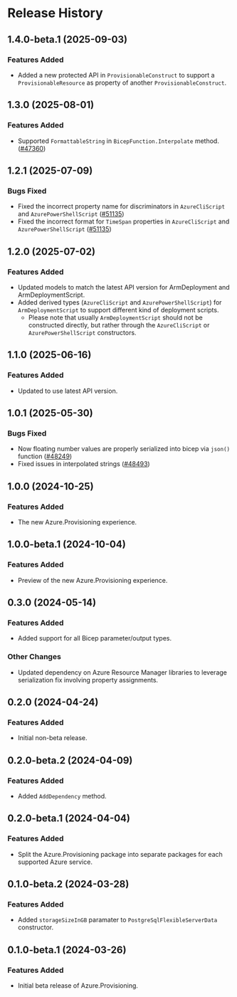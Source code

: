 # Release History

## 1.4.0-beta.1 (2025-09-03)

### Features Added

- Added a new protected API in `ProvisionableConstruct` to support a `ProvisionableResource` as property of another `ProvisionableConstruct`.

## 1.3.0 (2025-08-01)

### Features Added

- Supported `FormattableString` in `BicepFunction.Interpolate` method. ([#47360](https://github.com/Azure/azure-sdk-for-net/issues/47360))

## 1.2.1 (2025-07-09)

### Bugs Fixed

- Fixed the incorrect property name for discriminators in `AzureCliScript` and `AzurePowerShellScript` ([#51135](https://github.com/Azure/azure-sdk-for-net/issues/51135))
- Fixed the incorrect format for `TimeSpan` properties in `AzureCliScript` and `AzurePowerShellScript` ([#51135](https://github.com/Azure/azure-sdk-for-net/issues/51135))

## 1.2.0 (2025-07-02)

### Features Added

- Updated models to match the latest API version for ArmDeployment and ArmDeploymentScript.
- Added derived types (`AzureCliScript` and `AzurePowerShellScript`) for `ArmDeploymentScript` to support different kind of deployment scripts.
    - Please note that usually `ArmDeploymentScript` should not be constructed directly, but rather through the `AzureCliScript` or `AzurePowerShellScript` constructors.

## 1.1.0 (2025-06-16)

### Features Added

- Updated to use latest API version.

## 1.0.1 (2025-05-30)

### Bugs Fixed

- Now floating number values are properly serialized into bicep via `json()` function ([#48249](https://github.com/Azure/azure-sdk-for-net/issues/48249))
- Fixed issues in interpolated strings ([#48493](https://github.com/Azure/azure-sdk-for-net/issues/48493))

## 1.0.0 (2024-10-25)

### Features Added

- The new Azure.Provisioning experience.

## 1.0.0-beta.1 (2024-10-04)

### Features Added

- Preview of the new Azure.Provisioning experience.

## 0.3.0 (2024-05-14)

### Features Added

- Added support for all Bicep parameter/output types.

### Other Changes

- Updated dependency on Azure Resource Manager libraries to leverage serialization fix involving property assignments.

## 0.2.0 (2024-04-24)

### Features Added

- Initial non-beta release.

## 0.2.0-beta.2 (2024-04-09)

### Features Added

- Added `AddDependency` method.

## 0.2.0-beta.1 (2024-04-04)

### Features Added

- Split the Azure.Provisioning package into separate packages for each supported Azure service.

## 0.1.0-beta.2 (2024-03-28)

### Features Added

- Added `storageSizeInGB` paramater to `PostgreSqlFlexibleServerData` constructor.

## 0.1.0-beta.1 (2024-03-26)

### Features Added

- Initial beta release of Azure.Provisioning.
